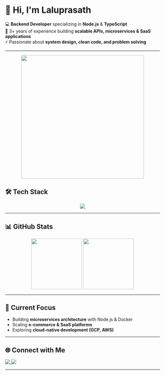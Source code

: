 # 👋 Hi, I'm Laluprasath  

💻 **Backend Developer** specializing in **Node.js** & **TypeScript**  
🚀 3+ years of experience building **scalable APIs, microservices & SaaS applications**  
⚡ Passionate about **system design, clean code, and problem solving**  

---

<p align="center">
  <img src="https://media2.giphy.com/media/v1.Y2lkPTc5MGI3NjExcGMweW9rZzh3eWxkZjVvdm5hZmc3czQ0YWtzNnVicHJ5c2gxOHBzdCZlcD12MV9pbnRlcm5hbF9naWZfYnlfaWQmY3Q9Zw/MD0svLSDeudszrNrp0/giphy.gif" width="400" />
</p>

## 🛠️ Tech Stack  

<p align="center">
  <img src="https://skillicons.dev/icons?i=js,ts,nodejs,express,mongodb,postgres,nextjs,redis,docker,git,github,linux,vscode,gcp,gitlab,jest,npm,yarn,postman,prisma,supabase,vercel" />
</p>

---

## 📊 GitHub Stats  

<p align="center">
  <img src="https://github-readme-stats.vercel.app/api?username=laluprasath-dev&show_icons=true&theme=tokyonight" height="165"/>
  <img src="https://github-readme-stats.vercel.app/api/top-langs/?username=laluprasath-dev&layout=compact&theme=tokyonight" height="165"/>
</p>

---

## 🚀 Current Focus  

- Building **microservices architecture** with Node.js & Docker  
- Scaling **e-commerce & SaaS platforms**  
- Exploring **cloud-native development (GCP, AWS)**  

---

## 🌐 Connect with Me  

<p align="left">
<a href="https://www.linkedin.com/in/lalu-fintan/" target="_blank" rel="noopener noreferrer">
  <img src="https://img.shields.io/badge/LinkedIn-0077B5?style=for-the-badge&logo=linkedin&logoColor=white"/>
</a>
  <a href="mailto:laluprasath.dev.in@gmail.com">
    <img src="https://img.shields.io/badge/Email-D14836?style=for-the-badge&logo=gmail&logoColor=white"/>
  </a>
</p>

---

 


